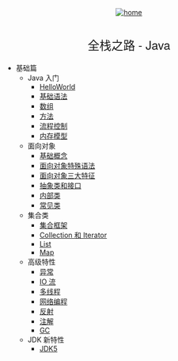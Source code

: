 <div align="center">
    <a href="/">
      <img src="./icon/home.svg" alt="home">
    </a>
    <h1 class="app-name"><a data-nosearch="" href="/#/Java/" style="font-family: Source Sans Pro,Helvetica Neue,Arial,sans-serif;
        letter-spacing: 0;
        font-size: 1.5rem;
        font-weight: 300;
        text-align: center;
        -webkit-font-smoothing: antialiased;
        -webkit-tap-highlight-color: rgba(0,0,0,0);
        -webkit-text-size-adjust: none;
        box-sizing: border-box;
        color: inherit;
        text-decoration: none;">全栈之路 - Java</a></h1>
</div>

* 基础篇
  * Java 入门
    * [HelloWorld](Java/basis/hello-world)
    * [基础语法](Java/basis/basic-grammar)
    * [数组](Java/basis/array)
    * [方法](Java/basis/method)
    * [流程控制](Java/basis/control)
    * [内存模型](Java/basis/memory)
  * 面向对象
    * [基础概念](Java/object-oriented/control)
    * [面向对象特殊语法](Java/object-oriented/special-grammar)
    * [面向对象三大特征](Java/object-oriented/characteristic.md)
    * [抽象类和接口](Java/object-oriented/abstract-and-interface.md)
    * [内部类](Java/object-oriented/nested-class.md)
    * [常见类](Java/object-oriented/common-class.md)
  * 集合类
    * [集合框架](Java/collection/collections.md)
    * [Collection 和 Iterator](Java/collection/collection-and-iterator.md)
    * [List](Java/collection/list.md)
    * [Map](Java/collection/map.md)
  * 高级特性
    * [异常](Java/advanced-feature/throwable.md)
    * [IO 流](Java/advanced-feature/io.md)
    * [多线程](Java/advanced-feature/thread.md)
    * [网络编程](Java/advanced-feature/net.md)
    * [反射](Java/advanced-feature/reflection.md)
    * [注解](Java/advanced-feature/annotation.md)
    * [GC](Java/advanced-feature/gc.md)
  * JDK 新特性
    * [JDK5](Java/jdk-new-features/jdk5.md)